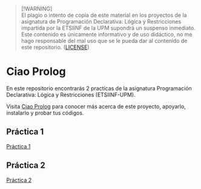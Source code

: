 >[!WARNING]\
>El plagio o intento de copia de este material en los proyectos de la asignatura de Programación Declarativa: Lógica y Restricciones impartida por la ETSIINF de la UPM supondrá un suspenso inmediato. Este contenido es únicamente informativo y de uso didáctico, no me hago responsable del mal uso que se le pueda dar al contenido de este repositorio. ([LICENSE](/LICENSE))

# Ciao Prolog
En este repositorio encontrarás 2 practicas de la asignatura Programación Declarativa: Lógica y Restricciones (ETSIINF-UPM).

Visita [Ciao Prolog](https://ciao-lang.org/) para conocer más acerca de este proyecto, apoyarlo, instalarlo y probar tus códigos. 

## Práctica 1
[Práctica 1](practica1)

## Práctica 2
[Práctica 2](practica2)
